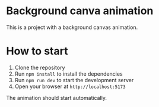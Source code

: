 # Background canva animation

This is a project with a background canvas animation.

# How to start

1. Clone the repository
2. Run `npm install` to install the dependencies
3. Run `npm run dev` to start the development server
4. Open your browser at `http://localhost:5173`

The animation should start automatically.
